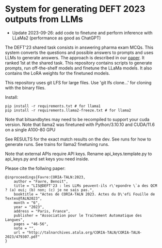 System for generating DEFT 2023 outputs from LLMs
=================================================

* Update 2023-09-26: add code to finetune and perform inference with LLaMa2 (performance as good as ChatGPT)

The DEFT'23 shared task consists in answering pharma exam MCQs. This system converts the questions and possible answers to prompts and uses LLMs to generate answers.
The approach is described in our [paper](http://talnarchives.atala.org/CORIA-TALN/CORIA-TALN-2023/479307.pdf). It ranked 1st at the shared task.
This repository contains scripts to generate prompts, run off-the-shelf models and finetune the LLaMa models. It also contains the LoRA weights for the finetuned models. 

This repository uses git LFS for large files.
Use 'git lfs clone...' for cloning with the binary files.

Install:
```
pip install -r requirements.txt # for llama1 
pip install -r requirements.llama2-freeze.txt # for llama2
```

Note that bitsandbytes may need to be recompiled to support your cuda version.
Note that llama2 was finetuned with Python/3.10.10 and CUDA/11.6 on a single A100-80 GPU

See RESULTS for the exact match results on the dev.
See runs for how to generate runs.
See trains for llama2 finetuning runs.

Note that external APIs require API keys. Rename api_keys.template.py to api_keys.py and set keys you need inside.

Please cite the follwing paper:
```
@inproceedings{Favre:CORIA-TALN:2023,
    author = "Favre, Benoit",
    title = "LIS@DEFT'23 : les LLMs peuvent-ils r\'epondre \`a des QCM ? (a) oui; (b) non; (c) je ne sais pas.",
    booktitle = "Actes de CORIA-TALN 2023. Actes du D\'efi Fouille de Textes@TALN2023",
    month = "6",
    year = "2023",
    address = "Paris, France",
    publisher = "Association pour le Traitement Automatique des Langues",
    pages = "46-56",
    note = "",
    url = "http://talnarchives.atala.org/CORIA-TALN/CORIA-TALN-2023/479307.pdf"
}
```
